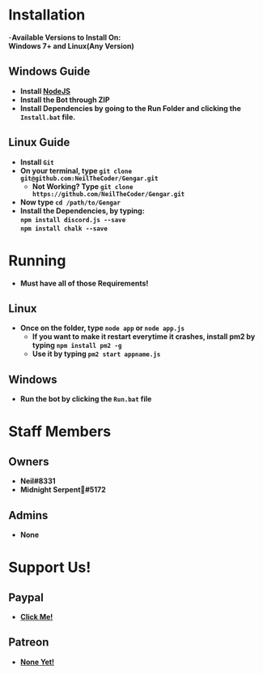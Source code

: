 # Installation

   -**Available Versions to Install On:**  
      **Windows 7+ and Linux(Any Version)**

## Windows Guide
- **Install [NodeJS](https://nodejs.org)**  
- **Install the Bot through ZIP**  
- **Install Dependencies by going to the Run Folder and clicking the `Install.bat` file.**

## Linux Guide
- **Install `Git`**  
- **On your terminal, type `git clone git@github.com:NeilTheCoder/Gengar.git`**  
  - **Not Working? Type `git clone https://github.com/NeilTheCoder/Gengar.git`**  
- **Now type `cd /path/to/Gengar`**  
- **Install the Dependencies, by typing:**  
 **`npm install discord.js --save`  
   `npm install chalk --save`**

# Running
- **Must have all of those Requirements!**

## Linux
- **Once on the folder, type `node app` or `node app.js`**  
   - **If you want to make it restart everytime it crashes, install pm2 by typing `npm install pm2 -g`**  
   - **Use it by typing `pm2 start appname.js`**

## Windows
- **Run the bot by clicking the `Run.bat` file**

# Staff Members

## Owners
- **Neil#8331**  
- **Midnight Serpent💫#5172**

## Admins
- **None**

# Support Us!

## Paypal
- **[Click Me!](https://paypal.me/bulbadiscordbot)**
## Patreon
- **[None Yet!](https://github.com/NeilTheCoder/Gengar)**
